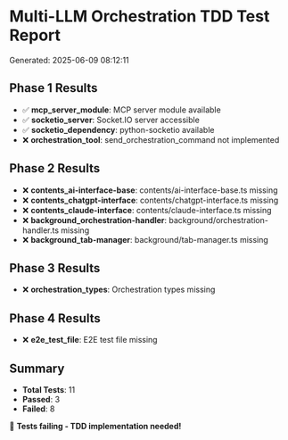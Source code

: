 # Multi-LLM Orchestration TDD Test Report
Generated: 2025-06-09 08:12:11

## Phase 1 Results

- ✅ **mcp_server_module**: MCP server module available
- ✅ **socketio_server**: Socket.IO server accessible
- ✅ **socketio_dependency**: python-socketio available
- ❌ **orchestration_tool**: send_orchestration_command not implemented

## Phase 2 Results

- ❌ **contents_ai-interface-base**: contents/ai-interface-base.ts missing
- ❌ **contents_chatgpt-interface**: contents/chatgpt-interface.ts missing
- ❌ **contents_claude-interface**: contents/claude-interface.ts missing
- ❌ **background_orchestration-handler**: background/orchestration-handler.ts missing
- ❌ **background_tab-manager**: background/tab-manager.ts missing

## Phase 3 Results

- ❌ **orchestration_types**: Orchestration types missing

## Phase 4 Results

- ❌ **e2e_test_file**: E2E test file missing

## Summary

- **Total Tests**: 11
- **Passed**: 3
- **Failed**: 8

🔧 **Tests failing - TDD implementation needed!**